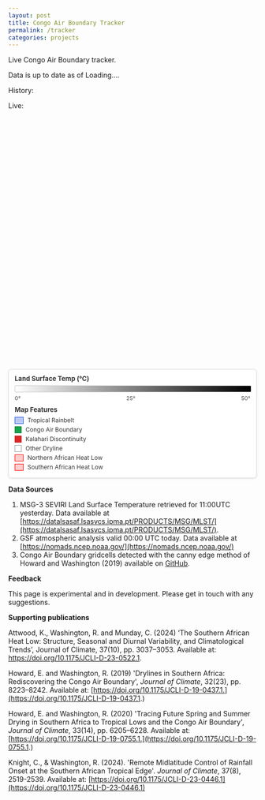```yaml
---
layout: post
title: Congo Air Boundary Tracker
permalink: /tracker
categories: projects
---
```

Live Congo Air Boundary tracker.

Data is up to date as of <span id="pageTopDate">Loading…</span>.

History:

<!-- Chart.js and D3 (for CSV parsing) -->
<script src="https://cdn.jsdelivr.net/npm/chart.js"></script>
<script src="https://cdn.jsdelivr.net/npm/d3@7/dist/d3.min.js"></script>

<canvas id="trend" height="120"></canvas>
<script>
(async () => {
  const rainbelt = await d3.csv('database/rainbelt_history.csv', d3.autoType);
  const cab      = await d3.csv('database/cab_history.csv', d3.autoType);
  const hl       = await d3.csv('database/heatlow_history.csv', d3.autoType);
  const rainnorth = rainbelt.map(d => d.north_lim);
  const rainsouth = rainbelt.map(d => d.south_lim);

  // normalize YYYYMMDD -> YYYY-MM-DD
  function normDate(d) {
    return d.slice(0,4) + "-" + d.slice(4,6) + "-" + d.slice(6,8);
  }

  // labels from rainbelt
  const labels = rainbelt.map(d => normDate(String(d.date)));
  const rainbeltValues = rainbelt.map(d => d.mean_latitude);

  // CAB
  const cabMap = new Map(cab.map(d => [normDate(String(d.date)), d.cab_lat]));
  const cabValues = labels.map(d => cabMap.get(d) ?? null);

  // Heat lows
  const hlMapN = new Map(hl.map(d => [normDate(String(d.date)), d.northheatlow_lat]));
  const hlMapS = new Map(hl.map(d => [normDate(String(d.date)), d.southheatlow_lat]));
  const hlValuesN = labels.map(d => hlMapN.get(d) ?? null);
  const hlValuesS = labels.map(d => hlMapS.get(d) ?? null);

  const ctx = document.getElementById('trend').getContext('2d');
  new Chart(ctx, {
    type: 'line',
    data: {
      labels,
      datasets: [
      // --- shaded band: south -> north ---
        {
          label: 'Rainbelt lower limit',
          data: rainsouth,
          borderColor: 'rgba(0,0,0,0)',   // invisible line
          backgroundColor: 'rgba(30, 144, 255, 0.15)', // DodgerBlue with 15% opacity
          pointRadius: 0,
          tension: 0.2,
          fill: false,         // do not fill from lower line
          spanGaps: true,
          order: 1
        },
        {
          label: 'Rainbelt upper limit',
          data: rainnorth,
          borderColor: 'rgba(0,0,0,0)',   // invisible line
          backgroundColor: 'rgba(30, 144, 255, 0.15)', // DodgerBlue with 15% opacity
          pointRadius: 0,
          tension: 0.2,
          fill: '-1',          // fill to the previous dataset (the lower limit)
          spanGaps: true,
          order: 1
        },
        {
          label: 'Tropical rainbelt latitude',
          data: rainbeltValues,
          borderColor: '#1d4ed8',
          backgroundColor: '#1d4ed8',
          tension: 0.2,
          pointRadius: 0
        },
        {
          label: 'CAB latitude',
          data: cabValues,
          borderColor: '#16a34a',
          backgroundColor: '#16a34a',
          tension: 0.2,
          pointRadius: 2,
          spanGaps: true
        },
        {
          label: '',
          data: hlValuesN,
          borderColor: '#ff0000',
          backgroundColor: '#ff0000',
          borderDash: [4,3],
          tension: 0.2,
          pointRadius: 2,
          spanGaps: true
        },
        {
          data: hlValuesS,
          borderColor: '#ff0000',
          backgroundColor: '#ff0000',
          borderDash: [6,3],
          tension: 0.2,
          pointRadius: 2,
          spanGaps: true,
          label: 'Heat Lows',
        }

      ]
    },
    options: {
      responsive: true,
      plugins: {
        legend: {
          labels: { usePointStyle: true, boxWidth: 10 }
        }
      },
      scales: {
        x: {
          ticks: { autoSkip: true, maxRotation: 0 }
        },
        y: {
          min: -28,
          max: 28,
          title: { display: true, text: 'Latitude (°)' }
        }
      }
    }
  });
})();
</script>

Live:

<link rel="stylesheet" href="https://unpkg.com/leaflet@1.9.4/dist/leaflet.css" crossorigin />
<script src="https://unpkg.com/leaflet@1.9.4/dist/leaflet.js" crossorigin></script>
<script src="https://unpkg.com/pmtiles@3.0.5/dist/pmtiles.js"></script>

<style>

.layer-control {
  background: white;
  border-radius: 5px;
  box-shadow: 0 1px 5px rgba(0,0,0,0.4);
  min-width: 200px;
  overflow: hidden;
}

.layer-control-header {
  padding: 8px 10px;
  background: #f8f9fa;
  border-bottom: 1px solid #eee;
  cursor: pointer;
  display: flex;
  align-items: center;
  justify-content: space-between;
  user-select: none;
  transition: background-color 0.2s;
}

.layer-control-header:hover {
  background: #e9ecef;
}

.layer-control-title {
  font-weight: bold;
  font-size: 14px;
  color: #333;
  margin: 0;
}

.layer-control-toggle {
  font-size: 16px;
  color: #666;
  transition: transform 0.3s ease;
}

.layer-control-toggle.collapsed {
  transform: rotate(-90deg);
}

.layer-control-content {
  padding: 10px;
  transition: max-height 0.3s ease-out, opacity 0.3s ease-out;
  overflow: hidden;
}

.layer-control-content.collapsed {
  max-height: 0 !important;
  opacity: 0;
  padding-top: 0;
  padding-bottom: 0;
}

.layer-checkbox-control {
  display: flex;
  align-items: center;
  gap: 6px;
  padding: 4px 0;
  cursor: pointer;
  font-size: 11px;
  color: #555;
  user-select: none;
}

.layer-checkbox-control:hover {
  color: #0066cc;
  background-color: #f8f8f8;
  border-radius: 3px;
  padding-left: 4px;
  margin-left: -4px;
}

.layer-checkbox-control input[type="checkbox"] {
  cursor: pointer;
  transform: scale(1.1);
  margin: 0;
}

.layer-control-separator {
  border-top: 1px solid #eee;
  margin: 8px 0;
}

.layer-reset-button {
  width: 100%;
  background: #f8f9fa;
  border: 1px solid #dee2e6;
  padding: 6px 12px;
  border-radius: 4px;
  cursor: pointer;
  font-size: 12px;
  color: #495057;
  transition: all 0.2s;
}

.layer-reset-button:hover {
  background: #e9ecef;
  border-color: #adb5bd;
}

.layer-reset-button:active {
  background: #dee2e6;
}

/* Make sure the control doesn't interfere with map interactions */
.layer-control * {
  pointer-events: auto;
}

/* Optional: Collapsible control for mobile */
@media (max-width: 768px) {
  .layer-control {
    min-width: 180px;
  }
  
  .layer-control-content {
    padding: 8px;
  }
  
  .layer-checkbox-control {
    font-size: 12px;
  }
}
.legend {
  background: white;
  padding: 10px;
  border-radius: 5px;
  box-shadow: 0 2px 5px rgba(0,0,0,0.2);
  margin-top: 1em;
}
.legend-gradient {
  width: 200px;
  height: 20px;
  background: linear-gradient(to right, white 0%, black 100%);
  border: 1px solid #ccc;
  margin: 5px 0;
}
.legend-labels {
  display: flex;
  justify-content: space-between;
  font-size: 12px;
  width: 200px;
}
.info-box {
  position: absolute;
  top: 10px;
  right: 10px;
  background: white;
  padding: 10px;
  border-radius: 5px;
  box-shadow: 0 2px 5px rgba(0,0,0,0.2);
  z-index: 1000;
  max-width: 220px;
  font-size: 12px;
}
.cab-legend-item {
  display: flex;
  align-items: center;
  margin: 5px 0;
  font-size: 12px;
}
.cab-legend-symbol {
  width: 12px;
  height: 8px;
  margin-right: 8px;
  border: 1px solid #16a34a;
  background-color: #16a34a;
}
.rainbelt-legend-symbol {
  width: 16px;
  height: 12px;
  margin-right: 8px;
  border: 1px solid #1d4ed8;
  background-color: rgba(29, 78, 216, 0.3);
}
</style>


<div id="map" style="height: 500px; width: 100%; position: relative;">
</div>

<style>
.map-legend {
  background:#fff; border:1px solid #ddd; border-radius:6px;
  box-shadow:0 1px 4px rgba(0,0,0,.1);
  margin:12px 0 0; padding:10px 12px; font-size:12px; color:#333;
  max-width:600px;
}
.map-legend h4 { margin:0 0 6px; font-size:13px; }
.legend-row { display:flex; align-items:center; gap:8px; margin:4px 0; }
.legend-key { flex:0 0 auto; width:16px; height:12px; border:1px solid #888; }
.legend-key.square { width:12px; height:12px; }
.legend-gradient {width: 100%; height: 12px; background: linear-gradient(to right, #ffffff 0%, #000000 100%); border: 1px solid #ccc; border-radius: 2px; }
.legend-ticks { display:flex; justify-content:space-between; font-size:11px; color:#444; margin-top:2px; }
</style>

<section class="map-legend">
  <h4>Land Surface Temp (°C)</h4>
  <div id="lstGradient" class="legend-gradient"></div>
  <div class="legend-ticks">
    <span id="lstMin">0°</span>
    <span id="lstMid">25°</span>
    <span id="lstMax">50°</span>
  </div>

  <h4 style="margin-top:8px;">Map Features</h4>
  <div class="legend-row">
    <span class="legend-key" style="background:rgba(29,78,216,.3); border-color:#1d4ed8;"></span>
    <span>Tropical Rainbelt</span>
  </div>
  <div class="legend-row">
    <span class="legend-key square" style="background:#16a34a; border-color:#15803d;"></span>
    <span>Congo Air Boundary</span>
  </div>
  <div class="legend-row">
    <span class="legend-key square" style="background:#dc2626; border-color:#b91c1c;"></span>
    <span>Kalahari Discontinuity</span>
  </div>
  <div class="legend-row">
    <span class="legend-key square" style="background:#ffffff; border-color:#999;"></span>
    <span>Other Dryline</span>
  </div>
  <div class="legend-row">
    <span class="legend-key" style="background:rgba(255,0,0,.2); border-color:#ff0000;"></span>
    <span>Northern African Heat Low</span>
  </div>
  <div class="legend-row">
    <span class="legend-key" style="background:rgba(255,0,0,.2); border-color:#ff0000;"></span>
    <span>Southern African Heat Low</span>
  </div>
</section>

<script>
document.addEventListener("DOMContentLoaded", async function () {
  const map = L.map('map').setView([0, 20], 3);

  // Base layer
  L.tileLayer('https://tile.openstreetmap.org/{z}/{x}/{y}.png', {
    attribution: '© OpenStreetMap contributors'
  }).addTo(map);

  // Create custom collapsible control for layer toggles
  const layerControl = L.control({ position: 'topright' });

  layerControl.onAdd = function(map) {
    const div = L.DomUtil.create('div', 'leaflet-control leaflet-bar layer-control');
    
    div.innerHTML = `
      <div class="layer-control-header" id="layerControlHeader">
        <div class="layer-control-title">Map Layers</div>
        <div class="layer-control-toggle collapsed" id="layerControlToggle">►</div>
      </div>
      <div class="layer-control-content collapsed" id="layerControlContent">
        <label class="layer-checkbox-control">
          <input type="checkbox" id="toggleLayer" checked>
          <span>Land Surface Temperature</span>
        </label>
        
        <label class="layer-checkbox-control">
          <input type="checkbox" id="toggleRainbelt" checked>
          <span>Tropical Rainbelt</span>
        </label>
        
        <label class="layer-checkbox-control">
          <input type="checkbox" id="toggleCAB" checked>
          <span>Drylines</span>
        </label>
        
        <label class="layer-checkbox-control">
          <input type="checkbox" id="toggleNorthHeatLow" checked>
          <span>Northern African Heat Low</span>
        </label>
        
        <label class="layer-checkbox-control">
          <input type="checkbox" id="toggleSouthHeatLow" checked>
          <span>Southern African Heat Low</span>
        </label>
        
        <div class="layer-control-separator"></div>
        
        <button id="resetView" class="layer-reset-button">Reset View</button>
      </div>
    `;
    
    // Prevent map interaction when clicking on the control
    L.DomEvent.disableClickPropagation(div);
    L.DomEvent.disableScrollPropagation(div);
    
    return div;
  };

  layerControl.addTo(map);

  let temperatureLayer = null;
  const pmtilesUrl = '/tiles/raster.pmtiles';

  async function setPmtilesLastModified() {
    try {
      const headResp = await fetch(pmtilesUrl, { method: 'HEAD' });
      const lastMod = headResp.headers.get('Last-Modified');
      const pageTopEl = document.getElementById('pageTopDate');
      
      if (lastMod) {
        const d = new Date(lastMod);
        const nice = d.toLocaleString('en-GB', {
          timeZone: 'UTC',
          year: 'numeric',
          month: 'short',
          day: '2-digit',
        });
        if (pageTopEl) pageTopEl.textContent = `${nice}`;
      } else {
        if (pageTopEl) pageTopEl.textContent = 'Unavailable';
      }
    } catch (e) {
      console.error('HEAD request failed:', e);
      const pageTopEl = document.getElementById('pageTopDate');
      if (pageTopEl) pageTopEl.textContent = 'Error fetching';
    }
  }
  setPmtilesLastModified();

  try {
    const p = new pmtiles.PMTiles(pmtilesUrl);
    p.getHeader().then(h => console.log('PMTiles header:', h)).catch(console.error);

    temperatureLayer = pmtiles.leafletRasterLayer(p, {
      opacity: 0.9,
      attribution: 'Temperature data: LSA SAF'
    })
      .on('tileerror', (e) => console.error('Tile load error:', e))
      .addTo(map);
  } catch (err) {
    console.error('PMTiles init error:', err);
    const dateInfo = document.getElementById('dateInfo');
    const pageTopDate = document.getElementById('pageTopDate');
    if (dateInfo) dateInfo.textContent = 'Date: Error loading data';
    if (pageTopDate) pageTopDate.textContent = 'Error loading data';
  }

  // Rainbelt overlay
  let rainbeltLayer = null;
  const rainbeltUrl = '/tiles/belt.geojson';
  
  map.createPane('rainbeltPane');
  map.getPane('rainbeltPane').style.zIndex = 420;
    
  async function addRainbelt() {
    try {
      const res = await fetch(rainbeltUrl, { cache: 'no-store' });
      if (!res.ok) throw new Error(`HTTP ${res.status}`);
      const geojson = await res.json();
  
      rainbeltLayer = L.geoJSON(geojson, {
        pane: 'rainbeltPane',
        style: feature => ({
          color: '#1d4ed8',
          weight: 1.5,
          opacity: 0.9,
          fillColor: '#1d4ed8',
          fillOpacity: 0.3
        }),
        onEachFeature: (feature, layer) => {
          layer.bindPopup("Tropical Rainbelt");
        }
      }).addTo(map);
    } catch (err) {
      console.error('Failed to load belt.geojson:', err);
    }
  }
  addRainbelt();

  // North heat low overlay
  let northHeatLowLayer = null;
  const northHeatLowUrl = '/tiles/north_heat_low.geojson';
  
  map.createPane('northHeatLowPane');
  map.getPane('northHeatLowPane').style.zIndex = 421;
    
  async function addNorthHeatLow() {
    try {
      const res = await fetch(northHeatLowUrl, { cache: 'no-store' });
      if (!res.ok) throw new Error(`HTTP ${res.status}`);
      const geojson = await res.json();
  
      northHeatLowLayer = L.geoJSON(geojson, {
        pane: 'northHeatLowPane',
        style: feature => ({
          color: '#FF0000',
          weight: 1,
          opacity: 0.9,
          fillColor: '#FF0000',
          fillOpacity: 0.2
        }),
        onEachFeature: (feature, layer) => {
          layer.bindPopup("Northern African Heat Low");
        }
      }).addTo(map);
    } catch (err) {
      console.error('Failed to load north_heat_low.geojson:', err);
    }
  }
  addNorthHeatLow();

  // South heat low overlay
  let southHeatLowLayer = null;
  const southHeatLowUrl = 'tiles/south_heat_low.geojson'; 
  
  map.createPane('southHeatLowPane');
  map.getPane('southHeatLowPane').style.zIndex = 422;
    
  async function addSouthHeatLow() {
    try {
      const res = await fetch(southHeatLowUrl, { cache: 'no-store' });
      if (!res.ok) throw new Error(`HTTP ${res.status}`);
      const geojson = await res.json();
  
      southHeatLowLayer = L.geoJSON(geojson, {
        pane: 'southHeatLowPane',
        style: feature => ({
          color: '#FF0000',
          weight: 1,
          opacity: 0.9,
          fillColor: '#FF0000',
          fillOpacity: 0.2
        }),
        onEachFeature: (feature, layer) => {
          layer.bindPopup("Southern African Heat Low");
        }
      }).addTo(map);
    } catch (err) {
      console.error('Failed to load south_heat_low.geojson:', err);
    }
  }
  addSouthHeatLow();

  // Congo Air Boundary points
  let cabLayer = null;
  const cabUrl = '{{ "/tiles/drylines.geojson" | relative_url }}';
  
  // Create panes for different sources
  map.createPane('cabPane');
  map.getPane('cabPane').style.zIndex = 435;

  map.createPane('kdPane');
  map.getPane('kdPane').style.zIndex = 430;

  map.createPane('drylinePane');
  map.getPane('drylinePane').style.zIndex = 425;

  // Source configuration
  const sourceConfig = {
    'cab': {
      color: '#16a34a',
      label: 'Congo Air Boundary',
      pane: 'cabPane'
    },
    'kd': {
      color: '#dc2626',
      label: 'Kalahari Discontinuity',
      pane: 'kdPane'
    },
    'dryline': {
      color: '#ffffff',
      label: 'Dryline',
      pane: 'drylinePane'
    },
  };
    
  async function addCABPoints() {
    try {
      const res = await fetch(cabUrl, { cache: 'no-store' });
      if (!res.ok) throw new Error(`HTTP ${res.status}`);
      const geojson = await res.json();

      cabLayer = L.geoJSON(geojson, {
        pointToLayer: function(feature, latlng) {
          const source = feature.properties?.source || 'default';
          const config = sourceConfig[source] || sourceConfig['cab'];
          
          return L.rectangle([
            [latlng.lat - 0.13, latlng.lng - 0.13],
            [latlng.lat + 0.13, latlng.lng + 0.13]
          ], {
            color: config.color,
            weight: 1,
            opacity: 1,
            fillColor: config.color,
            fillOpacity: 0.8,
            pane: config.pane
          });
        },
        onEachFeature: (feature, layer) => {
          const props = feature.properties || {};
          const source = props.source || 'default';
          const config = sourceConfig[source] || sourceConfig['cab'];
          
          let popupContent = `<strong>${config.label}</strong>`;
          
          if (Object.keys(props).length > 0) {
            popupContent += "<br><br>";
            for (const [key, value] of Object.entries(props)) {
              if (value !== null && value !== undefined) {
                popupContent += `<strong>${key}:</strong> ${value}<br>`;
              }
            }
          }
          
          layer.bindPopup(popupContent);
        }
      }).addTo(map);
      
      console.log(`Loaded ${geojson.features?.length || 0} points`);
    } catch (err) {
      console.error('Failed to load geojson:', err);
    }
  }
  addCABPoints();

  // Collapsible control functionality
  let isCollapsed = true;
  
  function toggleLayerControl() {
    const content = document.getElementById('layerControlContent');
    const toggle = document.getElementById('layerControlToggle');
    
    if (!content || !toggle) return;
    
    isCollapsed = !isCollapsed;
    
    if (isCollapsed) {
      content.style.maxHeight = '0px';
      content.classList.add('collapsed');
      toggle.classList.add('collapsed');
      toggle.textContent = '►';
    } else {
      // Calculate natural height
      content.style.maxHeight = 'none';
      const naturalHeight = content.scrollHeight;
      content.style.maxHeight = '0px';
      
      // Force reflow then animate to natural height
      requestAnimationFrame(() => {
        content.style.maxHeight = naturalHeight + 'px';
        content.classList.remove('collapsed');
        toggle.classList.remove('collapsed');
        toggle.textContent = '▼';
      });
    }
  }

  // Controls - Wait for control to be added to DOM
  setTimeout(() => {
    const header = document.getElementById('layerControlHeader');
    const toggleLayerCheckbox = document.getElementById('toggleLayer');
    const toggleCABCheckbox = document.getElementById('toggleCAB');
    const toggleRainbeltCheckbox = document.getElementById('toggleRainbelt');
    const toggleNorthHeatLowCheckbox = document.getElementById('toggleNorthHeatLow');
    const toggleSouthHeatLowCheckbox = document.getElementById('toggleSouthHeatLow');
    const resetButton = document.getElementById('resetView');

    // Add collapse/expand functionality
    if (header) {
      header.addEventListener('click', toggleLayerControl);
    }

    if (toggleLayerCheckbox) {
      toggleLayerCheckbox.addEventListener('change', function() {
        if (!temperatureLayer) return;
        if (this.checked) {
          map.addLayer(temperatureLayer);
        } else {
          map.removeLayer(temperatureLayer);
        }
      });
    }

    if (toggleCABCheckbox) {
      toggleCABCheckbox.addEventListener('change', function() {
        if (!cabLayer) return;
        if (this.checked) {
          map.addLayer(cabLayer);
        } else {
          map.removeLayer(cabLayer);
        }
      });
    }

    if (toggleRainbeltCheckbox) {
      toggleRainbeltCheckbox.addEventListener('change', function() {
        if (!rainbeltLayer) return;
        if (this.checked) {
          map.addLayer(rainbeltLayer);
        } else {
          map.removeLayer(rainbeltLayer);
        }
      });
    }

    if (toggleNorthHeatLowCheckbox) {
      toggleNorthHeatLowCheckbox.addEventListener('change', function() {
        if (!northHeatLowLayer) return;
        if (this.checked) {
          map.addLayer(northHeatLowLayer);
        } else {
          map.removeLayer(northHeatLowLayer);
        }
      });
    }

    if (toggleSouthHeatLowCheckbox) {
      toggleSouthHeatLowCheckbox.addEventListener('change', function() {
        if (!southHeatLowLayer) return;
        if (this.checked) {
          map.addLayer(southHeatLowLayer);
        } else {
          map.removeLayer(southHeatLowLayer);
        }
      });
    }

    if (resetButton) {
      resetButton.addEventListener('click', function() {
        map.setView([0, 20], 3);
      });
    }
  }, 100);

  // Scale + coordinates
  L.control.scale({ position: 'bottomleft' }).addTo(map);

  const coordsControl = L.control({ position: 'bottomright' });
  coordsControl.onAdd = function() {
    const div = L.DomUtil.create('div', 'leaflet-control-attribution leaflet-control');
    div.innerHTML = '<span id="coords">Move mouse to see coordinates</span>';
    return div;
  };
  coordsControl.addTo(map);

  map.on('mousemove', function(e) {
    const coords = document.getElementById('coords');
    if (coords) coords.textContent = `${e.latlng.lat.toFixed(4)}, ${e.latlng.lng.toFixed(4)}`;
  });
});
</script>

**Data Sources**

1. MSG-3 SEVIRI Land Surface Temperature retrieved for 11:00UTC yesterday. Data available at [https://datalsasaf.lsasvcs.ipma.pt/PRODUCTS/MSG/MLST/](https://datalsasaf.lsasvcs.ipma.pt/PRODUCTS/MSG/MLST/).
2. GSF atmospheric analysis valid 00:00 UTC today. Data available at [https://nomads.ncep.noaa.gov/](https://nomads.ncep.noaa.gov/)
3. Congo Air Boundary gridcells detected with the canny edge method of Howard and Washington (2019) available on [GitHub](https://github.com/EmmaHoward/drylines).

**Feedback**

This page is experimental and in development. Please get in touch with any suggestions.

**Supporting publications**

Attwood, K., Washington, R. and Munday, C. (2024) ‘The Southern African Heat Low: Structure, Seasonal and Diurnal Variability, and Climatological Trends’, Journal of Climate, 37(10), pp. 3037–3053. Available at: https://doi.org/10.1175/JCLI-D-23-0522.1.

Howard, E. and Washington, R. (2019) 'Drylines in Southern Africa: Rediscovering the Congo Air Boundary', _Journal of Climate_, 32(23), pp. 8223–8242. Available at: [https://doi.org/10.1175/JCLI-D-19-0437.1.](https://doi.org/10.1175/JCLI-D-19-0437.1.)

Howard, E. and Washington, R. (2020) 'Tracing Future Spring and Summer Drying in Southern Africa to Tropical Lows and the Congo Air Boundary', _Journal of Climate_, 33(14), pp. 6205–6228. Available at: [https://doi.org/10.1175/JCLI-D-19-0755.1.](https://doi.org/10.1175/JCLI-D-19-0755.1.)

Knight, C., & Washington, R. (2024). 'Remote Midlatitude Control of Rainfall Onset at the Southern African Tropical Edge'. _Journal of Climate_, 37(8), 2519-2539. Available at: [https://doi.org/10.1175/JCLI-D-23-0446.1](https://doi.org/10.1175/JCLI-D-23-0446.1)


